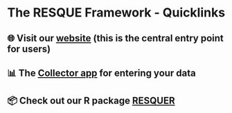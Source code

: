 # The RESQUE Framework - Quicklinks

## 🌐 Visit our [website](https://resque-framework.github.io/website/) (this is the central entry point for users)
## 📊 The [Collector app](https://resque-framework.github.io/collector-app/) for entering your data
## 📦 Check out our R package [RESQUER](https://resque-framework.github.io/RESQUER/)
